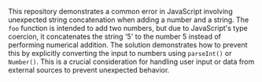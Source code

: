 This repository demonstrates a common error in JavaScript involving unexpected string concatenation when adding a number and a string. The `foo` function is intended to add two numbers, but due to JavaScript's type coercion, it concatenates the string '5' to the number 5 instead of performing numerical addition.  The solution demonstrates how to prevent this by explicitly converting the input to numbers using `parseInt()` or `Number()`. This is a crucial consideration for handling user input or data from external sources to prevent unexpected behavior.